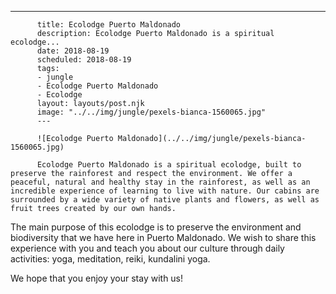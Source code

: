 ---
          title: Ecolodge Puerto Maldonado
          description: Ecolodge Puerto Maldonado is a spiritual ecolodge...
          date: 2018-08-19
          scheduled: 2018-08-19
          tags:
          - jungle
          - Ecolodge Puerto Maldonado
          - Ecolodge
          layout: layouts/post.njk
          image: "../../img/jungle/pexels-bianca-1560065.jpg"
          ---
          
          ![Ecolodge Puerto Maldonado](../../img/jungle/pexels-bianca-1560065.jpg)
          
          Ecolodge Puerto Maldonado is a spiritual ecolodge, built to preserve the rainforest and respect the environment. We offer a peaceful, natural and healthy stay in the rainforest, as well as an incredible experience of learning to live with nature. Our cabins are surrounded by a wide variety of native plants and flowers, as well as fruit trees created by our own hands.

The main purpose of this ecolodge is to preserve the environment and biodiversity that we have here in Puerto Maldonado. We wish to share this experience with you and teach you about our culture through daily activities: yoga, meditation, reiki, kundalini yoga.

We hope that you enjoy your stay with us!